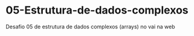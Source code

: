# 05-Estrutura-de-dados-complexos
Desafio 05 de estrutura de dados complexos (arrays) no vai na web
